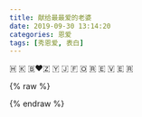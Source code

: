 ```yaml
---
title: 献给最最爱的老婆
date: 2019-09-30 13:14:20
categories: 恩爱
tags: [秀恩爱, 表白]
---
```


🇭​ 🇰 🇧❤🇿 🇾 🇯​ 
🇫 🇴 🇷 🇪 🇻 🇪 🇷

<!-- more -->

{% raw %}
<style type="text/css">
.digit{font-family:"Times New Roman";font-size:28px}
#words{font-family:"sans-serif";font-size:18px;color:#666}"
</style>
<script type="text/javascript" src="//cdn.jsdelivr.net/npm/jquery@3/dist/jquery.min.js"></script>
<script type="text/javascript" src="/js/garden.js"></script>
<script type="text/javascript" src="/js/lovefunc.js"></script>
<div id="loveHeart" style="position:relative">
	<canvas id="garden" width="670" height="625" style="margin-left:-20px"></canvas>
	<div id="words" style="position:absolute;margin-top:226.5px;width:100%;text-align:center;top:0;">
		<div id="messages" style="display:none;">
		亲爱的老婆<br/>这是我们相遇后的时间：
			<div id="elapseClock"><span class="digit">2376</span> 天 <span class="digit">03</span> 时 <span class="digit">55</span> 分 <span class="digit">59</span> 秒
			</div>
		</div>
		<div id="messages2" style="display:none;">
		这是我们结婚后的时间：
			<div id="elapseClock2"><span class="digit">2376</span> 天 <span class="digit">03</span> 时 <span class="digit">55</span> 分 <span class="digit">59</span> 秒
			</div>
		</div>
		<div id="loveu" style="padding:5px;font-size:22px;margin-top:30px;text-align:center;display:none">
					爱你直到永远。<br>
			<div class="signature" style="text-align:center;margin-top:10px;font-size:20px;font-style:italic">- HKB</div>
		</div>
	</div>
</div>
<div id="code" style="text-align:center;display:none">
	<span>我可能不够高大也不够英俊，</span>
	<br/>
	<span>我可能也不够富有，</span>
	<br/>
	<span>但遇见你，</span>
	<br/>
	<span>是我生命里最大的幸运，</span>
	<br/>
	<span>我的余生，只陪着你！</span>
	<br/>
	<br/>
	<span>今天是结婚一周年纪念日，</span>
	<span>给我亲爱的老婆献上玫瑰花~~</span>
	<br/>
</div>
<script type="text/javascript">
$("#loveHeart").css("width", $(".post-body").width() - 20);
$("#loveHeart").css("height", $(".post-body").height() - 20);
//$("#loveHeart").css("margin-left", 10);
var offsetX = $(".post-body").width() / 2 + 20;
var offsetY = $(".post-body").height() / 2 - 55;
var together = new Date();
together.setFullYear(2018, 4, 19);
together.setHours(12);
together.setMinutes(0);
together.setSeconds(0);
together.setMilliseconds(0);
together.setLo
var marry = new Date();
marry.setFullYear(2018, 8, 30);
marry.setHours(10);
marry.setMinutes(0);
marry.setSeconds(0);
marry.setMilliseconds(0);
if (!document.createElement('canvas').getContext) {
	var msg = document.createElement("div");
	msg.id = "errorMsg";
	msg.innerHTML = "Your browser doesn't support HTML5!<br/>Recommend use Chrome 14+/IE 9+/Firefox 7+/Safari 4+"; 
	document.body.appendChild(msg);
	$("#code").css("display", "none")
	$("#copyright").css("position", "absolute");
	$("#copyright").css("bottom", "10px");
	document.execCommand("stop");
} else {
	startHeartAnimation();
	timeElapse(together);
	timeElapse2(marry);
	setInterval(function () {
		timeElapse(together);
		timeElapse2(marry);
	}, 500);
	//adjustCodePosition();
	// setTimeout(function() {
	// 	typeCode()
	// 	//$("#code").typewriter();
	// }, 5000);
}
</script>
{% endraw %}
